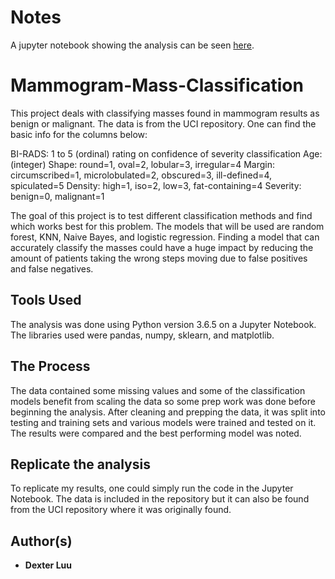 # Notes
A jupyter notebook showing the analysis can be seen [here](https://nbviewer.jupyter.org/github/dexkluu/Mammogram-Mass-Classification/blob/master/Mammogram%20Mass%20Classification.ipynb).

# Mammogram-Mass-Classification
This project deals with classifying masses found in mammogram results as benign or malignant. The data is from the UCI repository. One can find the basic info for the columns below:

BI-RADS: 1 to 5 (ordinal) rating on confidence of severity classification 
Age: (integer) 
Shape: round=1, oval=2, lobular=3, irregular=4 
Margin: circumscribed=1, microlobulated=2, obscured=3, ill-defined=4, spiculated=5 
Density: high=1, iso=2, low=3, fat-containing=4 
Severity: benign=0, malignant=1 

The goal of this project is to test different classification methods and find which works best for this problem. The models that will be used are random forest, KNN, Naive Bayes, and logistic regression. Finding a model that can accurately classify the masses could have a huge impact by reducing the amount of patients taking the wrong steps moving due to false positives and false negatives.

## Tools Used

The analysis was done using Python version 3.6.5 on a Jupyter Notebook. The libraries used were pandas, numpy, sklearn, and matplotlib.

## The Process

The data contained some missing values and some of the classification models benefit from scaling the data so some prep work was done before beginning the analysis. After cleaning and prepping the data, it was split into testing and training sets and various models were trained and tested on it. The results were compared and the best performing model was noted.

## Replicate the analysis

To replicate my results, one could simply run the code in the Jupyter Notebook. The data is included in the repository but it can also be found from the UCI repository where it was originally found.

## Author(s)

* **Dexter Luu**
